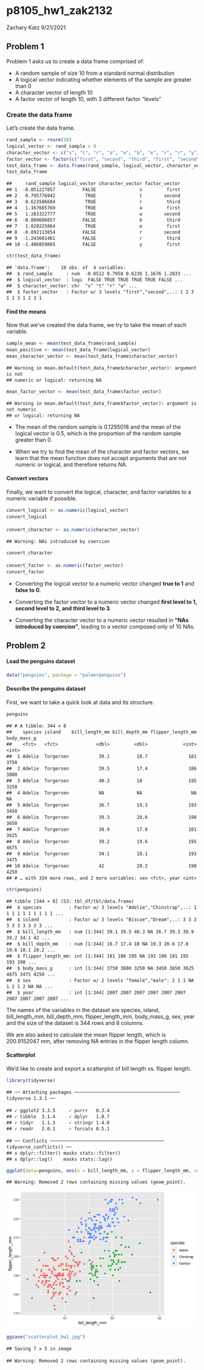 p8105\_hw1\_zak2132
================
Zachary Katz
9/21/2021

## Problem 1

Problem 1 asks us to create a data frame comprised of:

-   A random sample of size 10 from a standard normal distribution
-   A logical vector indicating whether elements of the sample are
    greater than 0
-   A character vector of length 10
-   A factor vector of length 10, with 3 different factor “levels”

### Create the data frame

Let’s create the data frame.

``` r
rand_sample <- rnorm(10)
logical_vector <- rand_sample > 0
character_vector <- c("s", "t", "r", "a", "w", "b", "e", "r", "r", "y")
factor_vector <- factor(c("first", "second", "third", "first", "second", "third", "first", "second", "third", "first"))
test_data_frame <- data.frame(rand_sample, logical_vector, character_vector, factor_vector)
test_data_frame
```

    ##     rand_sample logical_vector character_vector factor_vector
    ## 1  -0.051227857          FALSE                s         first
    ## 2   0.795776942           TRUE                t        second
    ## 3   0.623586604           TRUE                r         third
    ## 4   1.167605769           TRUE                a         first
    ## 5   1.283322777           TRUE                w        second
    ## 6  -0.009696857          FALSE                b         third
    ## 7   1.028225864           TRUE                e         first
    ## 8  -0.892113854          FALSE                r        second
    ## 9  -1.243601461          FALSE                r         third
    ## 10 -1.406859865          FALSE                y         first

``` r
str(test_data_frame)
```

    ## 'data.frame':    10 obs. of  4 variables:
    ##  $ rand_sample     : num  -0.0512 0.7958 0.6236 1.1676 1.2833 ...
    ##  $ logical_vector  : logi  FALSE TRUE TRUE TRUE TRUE FALSE ...
    ##  $ character_vector: chr  "s" "t" "r" "a" ...
    ##  $ factor_vector   : Factor w/ 3 levels "first","second",..: 1 2 3 1 2 3 1 2 3 1

#### Find the means

Now that we’ve created the data frame, we try to take the mean of each
variable.

``` r
sample_mean <- mean(test_data_frame$rand_sample)
mean_positive <- mean(test_data_frame$logical_vector)
mean_character_vector <- mean(test_data_frame$character_vector)
```

    ## Warning in mean.default(test_data_frame$character_vector): argument is not
    ## numeric or logical: returning NA

``` r
mean_factor_vector <- mean(test_data_frame$factor_vector)
```

    ## Warning in mean.default(test_data_frame$factor_vector): argument is not numeric
    ## or logical: returning NA

-   The mean of the random sample is 0.1295018 and the mean of the
    logical vector is 0.5, which is the proportion of the random sample
    greater than 0.

-   When we try to find the mean of the character and factor vectors, we
    learn that the mean function does not accept arguments that are not
    numeric or logical, and therefore returns NA.

#### Convert vectors

Finally, we want to convert the logical, character, and factor variables
to a numeric variable if possible.

``` r
convert_logical <- as.numeric(logical_vector)
convert_logical

convert_character <- as.numeric(character_vector)
```

    ## Warning: NAs introduced by coercion

``` r
convert_character

convert_factor <- as.numeric(factor_vector)
convert_factor
```

-   Converting the logical vector to a numeric vector changed **true to
    1** and **false to 0**.

-   Converting the factor vector to a numeric vector changed **first
    level to 1, second level to 2, and third level to 3**.

-   Converting the character vector to a numeric vector resulted in
    **“NAs introduced by coercion”**, leading to a vector composed only
    of 10 NAs.

## Problem 2

#### Load the penguins dataset

``` r
data("penguins", package = "palmerpenguins")
```

#### Describe the penguins dataset

First, we want to take a quick look at data and its structure.

``` r
penguins
```

    ## # A tibble: 344 × 8
    ##    species island    bill_length_mm bill_depth_mm flipper_length_mm body_mass_g
    ##    <fct>   <fct>              <dbl>         <dbl>             <int>       <int>
    ##  1 Adelie  Torgersen           39.1          18.7               181        3750
    ##  2 Adelie  Torgersen           39.5          17.4               186        3800
    ##  3 Adelie  Torgersen           40.3          18                 195        3250
    ##  4 Adelie  Torgersen           NA            NA                  NA          NA
    ##  5 Adelie  Torgersen           36.7          19.3               193        3450
    ##  6 Adelie  Torgersen           39.3          20.6               190        3650
    ##  7 Adelie  Torgersen           38.9          17.8               181        3625
    ##  8 Adelie  Torgersen           39.2          19.6               195        4675
    ##  9 Adelie  Torgersen           34.1          18.1               193        3475
    ## 10 Adelie  Torgersen           42            20.2               190        4250
    ## # … with 334 more rows, and 2 more variables: sex <fct>, year <int>

``` r
str(penguins)
```

    ## tibble [344 × 8] (S3: tbl_df/tbl/data.frame)
    ##  $ species          : Factor w/ 3 levels "Adelie","Chinstrap",..: 1 1 1 1 1 1 1 1 1 1 ...
    ##  $ island           : Factor w/ 3 levels "Biscoe","Dream",..: 3 3 3 3 3 3 3 3 3 3 ...
    ##  $ bill_length_mm   : num [1:344] 39.1 39.5 40.3 NA 36.7 39.3 38.9 39.2 34.1 42 ...
    ##  $ bill_depth_mm    : num [1:344] 18.7 17.4 18 NA 19.3 20.6 17.8 19.6 18.1 20.2 ...
    ##  $ flipper_length_mm: int [1:344] 181 186 195 NA 193 190 181 195 193 190 ...
    ##  $ body_mass_g      : int [1:344] 3750 3800 3250 NA 3450 3650 3625 4675 3475 4250 ...
    ##  $ sex              : Factor w/ 2 levels "female","male": 2 1 1 NA 1 2 1 2 NA NA ...
    ##  $ year             : int [1:344] 2007 2007 2007 2007 2007 2007 2007 2007 2007 2007 ...

The names of the variables in the dataset are species, island,
bill\_length\_mm, bill\_depth\_mm, flipper\_length\_mm, body\_mass\_g,
sex, year and the size of the dataset is 344 rows and 8 columns.

We are also asked to calculate the mean flipper length, which is
200.9152047 mm, after removing NA entries in the flipper length column.

#### Scatterplot

We’d like to create and export a scatterplot of bill length vs. flipper
length.

``` r
library(tidyverse)
```

    ## ── Attaching packages ─────────────────────────────────────── tidyverse 1.3.1 ──

    ## ✓ ggplot2 3.3.5     ✓ purrr   0.3.4
    ## ✓ tibble  3.1.4     ✓ dplyr   1.0.7
    ## ✓ tidyr   1.1.3     ✓ stringr 1.4.0
    ## ✓ readr   2.0.1     ✓ forcats 0.5.1

    ## ── Conflicts ────────────────────────────────────────── tidyverse_conflicts() ──
    ## x dplyr::filter() masks stats::filter()
    ## x dplyr::lag()    masks stats::lag()

``` r
ggplot(data=penguins, aes(x = bill_length_mm, y = flipper_length_mm, color = species)) + geom_point()
```

    ## Warning: Removed 2 rows containing missing values (geom_point).

![](p8105_hw1_zak2132_files/figure-gfm/scatterplot-1.png)<!-- -->

``` r
ggsave("scatterplot_hw1.jpg")
```

    ## Saving 7 x 5 in image

    ## Warning: Removed 2 rows containing missing values (geom_point).
